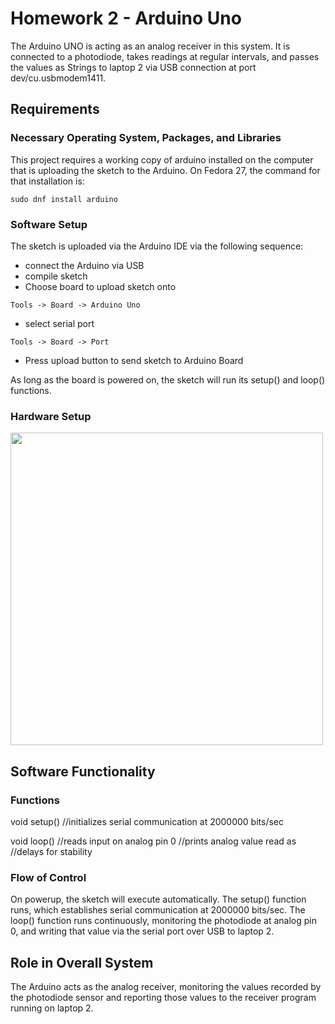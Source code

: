 # Homework 2 - Arduino Uno 

The Arduino UNO is acting as an analog receiver in this system.  It is connected to a photodiode, takes readings at regular intervals, and passes the values as Strings to laptop 2 via USB connection at port dev/cu.usbmodem1411.
## Requirements

### Necessary Operating System, Packages, and Libraries

This project requires a working copy of arduino installed on the computer that is uploading the sketch to the Arduino.  On Fedora 27, the command for that installation is:
```
sudo dnf install arduino
```

### Software Setup

The sketch is uploaded via the Arduino IDE via the following sequence:
  - connect the Arduino via USB
  - compile sketch
  - Choose board to upload sketch onto
  ```
  Tools -> Board -> Arduino Uno
  ```
  - select serial port
  
 ```
 Tools -> Board -> Port
 ```
 - Press upload button to send sketch to Arduino Board
 
 As long as the board is powered on, the sketch will run its setup() and loop() functions.

### Hardware Setup

<img src="https://github.ncsu.edu/kmbrown/CSC591-791_Group1_Homework3/blob/master/circuitSchematic1.jpg" width=500>

## Software Functionality
### Functions

void setup()
    //initializes serial communication at 2000000 bits/sec
    
void loop()
    //reads input on analog pin 0
    //prints analog value read as 
    //delays for stability

  
### Flow of Control
 On powerup, the sketch will execute automatically.  The setup() function runs, which establishes serial communication at 2000000 bits/sec.  The loop() function runs continuously, monitoring the photodiode at analog pin 0, and writing that value via the serial port over USB to laptop 2.
 
## Role in Overall System

The Arduino acts as the analog receiver, monitoring the values recorded by the photodiode sensor and reporting those values to the receiver program running on laptop 2.


